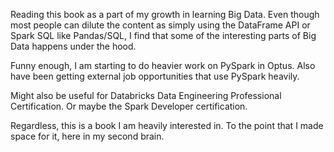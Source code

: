 Reading this book as a part of my growth in learning Big Data. Even though most people can dilute the content as simply using the DataFrame API or Spark SQL like Pandas/SQL, I find that some of the interesting parts of Big Data happens under the hood. 

Funny enough, I am starting to do heavier work on PySpark in Optus. Also have been getting external job opportunities that use PySpark heavily. 

Might also be useful for Databricks Data Engineering Professional Certification. Or maybe the Spark Developer certification. 

Regardless, this is a book I am heavily interested in. To the point that I made space for it, here in my second brain.
